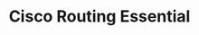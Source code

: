 ---
layout:   certificate
title:    "Cisco Routing Essential"
slug:     cisco-routing
category: training
issuer:   "Nixtrain"
---